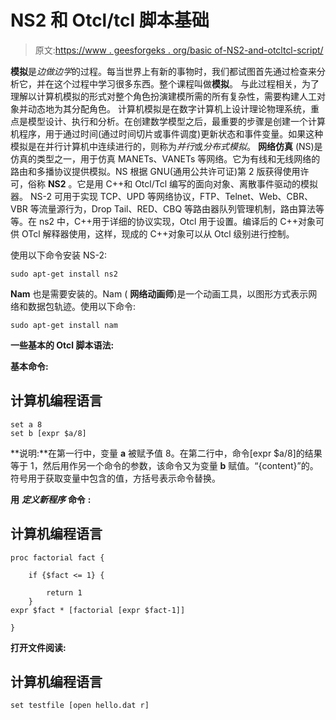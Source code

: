 # NS2 和 Otcl/tcl 脚本基础

> 原文:[https://www . geesforgeks . org/basic of-NS2-and-otcltcl-script/](https://www.geeksforgeeks.org/basics-of-ns2-and-otcltcl-script/)

**模拟**是*边做边学*的过程。每当世界上有新的事物时，我们都试图首先通过检查来分析它，并在这个过程中学习很多东西。整个课程叫做**模拟**。
与此过程相关，为了理解以计算机模拟的形式对整个角色扮演建模所需的所有复杂性，需要构建人工对象并动态地为其分配角色。
计算机模拟是在数字计算机上设计理论物理系统，重点是模型设计、执行和分析。在创建数学模型之后，最重要的步骤是创建一个计算机程序，用于通过时间(通过时间切片或事件调度)更新状态和事件变量。如果这种模拟是在并行计算机中连续进行的，则称为*并行*或*分布式模拟*。
**网络仿真** (NS)是仿真的类型之一，用于仿真 MANETs、VANETs 等网络。它为有线和无线网络的路由和多播协议提供模拟。NS 根据 GNU(通用公共许可证)第 2 版获得使用许可，俗称 **NS2** 。它是用 C++和 Otcl/Tcl 编写的面向对象、离散事件驱动的模拟器。
NS-2 可用于实现 TCP、UPD 等网络协议，FTP、Telnet、Web、CBR、VBR 等流量源行为，Drop Tail、RED、CBQ 等路由器队列管理机制，路由算法等等。在 ns2 中，C++用于详细的协议实现，Otcl 用于设置。编译后的 C++对象可供 OTcl 解释器使用，这样，现成的 C++对象可以从 Otcl 级别进行控制。

使用以下命令安装 NS-2:

```
sudo apt-get install ns2
```

**Nam** 也是需要安装的。Nam ( **网络动画师**)是一个动画工具，以图形方式表示网络和数据包轨迹。使用以下命令:

```
sudo apt-get install nam
```

**一些基本的 Otcl 脚本语法:**

**基本命令:**

## 计算机编程语言

```
set a 8
set b [expr $a/8]
```

**说明:**在第一行中，变量 **a** 被赋予值 8。在第二行中，命令[expr $a/8]的结果等于 1，然后用作另一个命令的参数，该命令又为变量 **b** 赋值。“{content}”的。符号用于获取变量中包含的值，方括号表示命令替换。

**用** ***定义新程序*** **命令** **:**

## 计算机编程语言

```
proc factorial fact {

    if {$fact <= 1} {

        return 1
    }
expr $fact * [factorial [expr $fact-1]]

}
```

**打开文件阅读:**

## 计算机编程语言

```
set testfile [open hello.dat r]
```